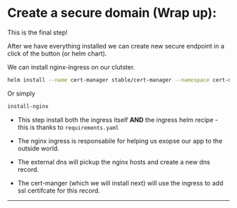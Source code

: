 # Create a secure domain (Wrap up):

This is the final step!

After we have everything installed we can create new secure endpoint in a click of the button (or helm chart).


We can install nginx-ingress on our clutster.
```bash
helm install --name cert-manager stable/cert-manager --namespace cert-manager
```

Or simply
```bash
install-nginx
```


* This step install both the ingress itself **AND** the ingress helm recipe - this is thanks to `requirements.yaml`
* The nginx ingress is responsabile for helping us exopse our app to the outside world.

* The external dns will pickup the nginx hosts and create a new dns record.

* The cert-manger (which we will install next) will use the ingress to add ssl certifcate for this record.


---
[//]: #URLs

   [ingress-nginx]: <https://github.com/kubernetes/ingress-nginx>
